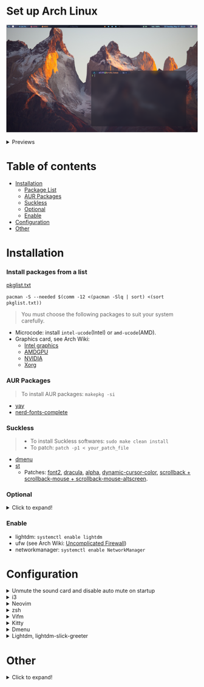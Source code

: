 # Set up Arch Linux

![](https://raw.githubusercontent.com/nguyenletientrien/Dotfiles/master/.github/qtile0.png)

<details>
  <summary>Previews</summary>

  - ***i3-wm, i3bar, pfetch, gotop.***
  ![](https://raw.githubusercontent.com/nguyenletientrien/Dotfiles/master/.github/i3.png)

  - ***Qtile, nvim, neofetch, gotop, rofi, conky, i3lock-color.***
  ![](https://raw.githubusercontent.com/nguyenletientrien/Dotfiles/master/.github/qtile1.png)
  ![](https://raw.githubusercontent.com/nguyenletientrien/Dotfiles/master/.github/qtile2.png)
  ![](https://raw.githubusercontent.com/nguyenletientrien/Dotfiles/master/.github/qtile3.png)
  ![](https://raw.githubusercontent.com/nguyenletientrien/Dotfiles/master/.github/qtile4.png)
  ![](https://raw.githubusercontent.com/nguyenletientrien/Dotfiles/master/.github/qtile5.png)
  > [Download](https://github.com/nguyenletientrien/Wallpapers) Wallpapers.

</details>

# Table of contents

- [Installation](https://github.com/nguyenletientrien/Dotfiles#installation)
  - [Package List](https://github.com/nguyenletientrien/Dotfiles#install-packages-from-a-list)
  - [AUR Packages](https://github.com/nguyenletientrien/Dotfiles#aur-packages)
  - [Suckless](https://github.com/nguyenletientrien/Dotfiles#suckless)
  - [Optional](https://github.com/nguyenletientrien/Dotfiles#optional)
  - [Enable](https://github.com/nguyenletientrien/Dotfiles#enable)
- [Configuration](https://github.com/nguyenletientrien/Dotfiles#configuration)
- [Other](https://github.com/nguyenletientrien/Dotfiles#other)

# Installation

### Install packages from a list
[pkglist.txt](https://github.com/nguyenletientrien/Dotfiles/blob/master/pkglist.txt)
```
pacman -S --needed $(comm -12 <(pacman -Slq | sort) <(sort pkglist.txt))
```
> You must choose the following packages to suit your system carefully.
- Microcode: install `intel-ucode`(Intel) or `amd-ucode`(AMD).
- Graphics card, see Arch Wiki:
  - [Intel graphics](https://wiki.archlinux.org/title/Intel_graphics)
  - [AMDGPU](https://wiki.archlinux.org/title/AMDGPU)
  - [NVIDIA](https://wiki.archlinux.org/title/NVIDIA)
  - [Xorg](https://wiki.archlinux.org/title/Xorg)

### AUR Packages
> To install AUR packages: `makepkg -si`
- [yay](https://aur.archlinux.org/packages/yay)
- [nerd-fonts-complete](https://aur.archlinux.org/packages/nerd-fonts-complete)

### Suckless
> - To install Suckless softwares: `sudo make clean install`
> - To patch: `patch -p1 < your_patch_file`
- [dmenu](https://tools.suckless.org/dmenu)
- [st](https://st.suckless.org)
  - Patches: [font2](https://st.suckless.org/patches/font2), [dracula](https://st.suckless.org/patches/dracula), [alpha](https://st.suckless.org/patches/alpha), [dynamic-cursor-color](https://st.suckless.org/patches/dynamic-cursor-color), [scrollback + scrollback-mouse + scrollback-mouse-altscreen](https://st.suckless.org/patches/scrollback).

### Optional
<details>
  <summary>Click to expand!</summary>
  
  > You should read the application documentation for more information on the Archwiki or the application main page.
  - Kdenlive
  - GIMP
  - Audacity
  - OBS
  - Simplescreenrecorder 
  - VirtualBox
  - Virt-Manager
    > - `pacman -S libvirt iptables-nft qemu virt-manager`
    > - `sudo systemctl start/enable libvirtd`
    > - `sudo usermod -G libvirt -a <username>`
  - LibreOffice 
    > *jre-openjdk* package is needed for LibreOffice Database.
  - conky
  - cmus
  - persepolis
  - onboard
  - xdotool
  - maim
  - acpi
  - pandoc
  - texlive-most
  - speedtest-cli
  - volumeicon
  - volnoti ([AUR](https://aur.archlinux.org/packages/volnoti))
  - shellcheck-bin ([AUR](https://aur.archlinux.org/packages/shellcheck-bin))
  - ttf-ms-fonts ([AUR](https://aur.archlinux.org/packages/ttf-ms-fonts))
  - teamviewer ([AUR](https://aur.archlinux.org/packages/teamviewer))
     > Note: If you use startx, you won't be able to open teamviewer
</details>

### Enable
- lightdm: `systemctl enable lightdm`
- ufw (see Arch Wiki: [Uncomplicated Firewall](https://wiki.archlinux.org/title/Uncomplicated_Firewall))
- networkmanager: `systemctl enable NetworkManager`

# Configuration

<details>
  <summary>Unmute the sound card and disable auto mute on startup</summary>

  - Unmute:
  ```
  amixer sset Master unmute
  amixer sset Speaker unmute
  amixer sset Headphone unmute
  ```
  - Disable auto mute:
  ```
  amixer -c 0 sset "Auto-Mute Mode" Disabled
  ```
</details>

<details>
  <summary>i3</summary>

  - Copy ***i3*** folder to ***~/.config/***
  - Open ***i3/config*** file and edit for use!
  - See more: [i3-README.md](https://github.com/nguyenletientrien/Dotfiles/tree/master/.config/i3)
  - AutoTiling script: [https://github.com/nwg-piotr/autotiling](https://github.com/nwg-piotr/autotiling)
  - Set background with feh: `feh --bg-scale /path/to/picture`
</details>

<details>
  <summary>Neovim</summary>

  [See here.](https://github.com/nguyenletientrien/Dotfiles/tree/master/.github/NEOVIM.md)
</details>

<details>
  <summary>zsh</summary>

  - Copy ***zsh*** folder to ***~/.config/***
  - To use [zsh-autosuggestion](https://github.com/zsh-users/zsh-autosuggestions) and [zsh-syntax-highlighting](https://github.com/zsh-users/zsh-syntax-highlighting), git clone from repository into ***~/.config/zsh/plugins/***
    ```
    cd ~/.config/zsh/plugins
    ```
    ```
    git clone https://github.com/zsh-users/zsh-autosuggestions.git
    ```
    ```
    git clone https://github.com/zsh-users/zsh-syntax-highlighting.git
    ```
  - Install [Starship prompt](https://starship.rs) and copy ***starship.toml*** file to ***~/.config/***
    > Starship is available on the official repository.
</details>

<details>
  <summary>Vifm</summary>

  [See here.](https://github.com/nguyenletientrien/Dotfiles/tree/master/.github/VIFM.md)
</details>

<details>
  <summary>Kitty</summary>

  - Copy default config file to ***~/.config/***
  ```
  cp /usr/share/doc/kitty/kitty.conf /home/nltt/.config/kitty/
  ```
  - Configure
  ```
  line | config
  -----|---------------------------------------
     9 | font_family      FiraCode Nerd Font
    10 | bold_font        FiraCode Nerd Font Bold
    11 | italic_font      FiraCode Nerd Font Italic
    12 | bold_italic_font FiraCode Nerd Font Bold Italic
   762 | background_opacity 0.9
  ```
  - Theme: [Dracula](https://draculatheme.com/kitty), [TokyoNight](https://github.com/davidmathers/tokyo-night-kitty-theme)
</details>

<details>
  <summary>Dmenu</summary>

  - Edit *config.def.h*:
    - Font: `Hack Nerd Font`
    - Font size: `11`
    - Colors:
      ```
      [SchemeNorm] = { "#777c99", "#1a1b26" },
      [SchemeSel] = { "#0f0f14", "#7aa2f7" },
      ```
  - Edit *dmenu_run*
    - Add `-p "Run:"` after `dmenu "@"`
    - Example: `dmenu "$@" -p "Run:"`
</details>

<details>
  <summary>Lightdm, lightdm-slick-greeter</summary>

  #### Lightdm
  - Edit config file in ***/etc/lightdm/lightdm.conf***
  ```
  [Seat:*]
  .....
  greeter-session=lightdm-slick-greeter
  user-session=qtile
  #user-session=i3
  .....
  ```
  ##### lightdm-slick-greeter
  - Copy the picture you want to set background to ***/usr/share/backgrounds/***
  - Create slick-greeter.conf as /etc/lightdm/slick-greeter.conf and edit:
  ```
  [Greeter]
  background=/usr/share/backgrounds/<picture>
  ```
</details>

# Other

<details>
  <summary>Click to expand!</summary>

  ### Fonts
  - Roboto Mono (dunst)
  - sans (Qtile, [dwm](https://github.com/nguyenletientrien/dwm))
  - Ubuntu Nerd Font (Qtile, i3, [dwm](https://github.com/nguyenletientrien/dwm))
  - Fira Code (Kitty)
  - Hack Nerd Font (Alacritty, st, dmenu)
  
  ### Lxappearance
  - Arc Theme: [https://github.com/horst3180/Arc-theme](https://github.com/horst3180/Arc-theme)
  - Volantes Cursors: [https://www.gnome-look.org/p/1356095](https://www.gnome-look.org/p/1356095)
  - Tela circle icon theme: [https://www.gnome-look.org/p/1359276](https://www.gnome-look.org/p/1359276)
  
  ### Random color script for terminal
  - Install: [shell-color-scripts](https://aur.archlinux.org/packages/shell-color-scripts) (AUR)
  - Usage: add `colorscript random` to your **.zshrc** file.

  ### Tips and Tricks
  - [See here.](https://github.com/nguyenletientrien/Dotfiles/tree/master/.github/TIPS.md)
  - [Vim](https://github.com/nguyenletientrien/Dotfiles/tree/master/.github/VIMTIPS.md)
  
  ### My Scripts
  [See here.](https://github.com/nguyenletientrien/Dotfiles/tree/master/.github/SCRIPTS.md)
</details>

